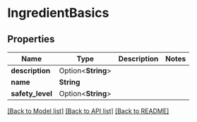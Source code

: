 # IngredientBasics

## Properties

Name | Type | Description | Notes
------------ | ------------- | ------------- | -------------
**description** | Option<**String**> |  | 
**name** | **String** |  | 
**safety_level** | Option<**String**> |  | 

[[Back to Model list]](../README.md#documentation-for-models) [[Back to API list]](../README.md#documentation-for-api-endpoints) [[Back to README]](../README.md)


